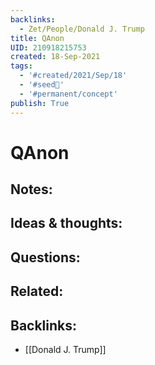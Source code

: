 ```yaml
---
backlinks:
  - Zet/People/Donald J. Trump
title: QAnon
UID: 210918215753
created: 18-Sep-2021
tags:
  - '#created/2021/Sep/18'
  - '#seed🥜'
  - '#permanent/concept'
publish: True
---
```

# QAnon

## Notes:


## Ideas & thoughts:

## Questions:

## Related:

## Backlinks:
- [[Donald J. Trump]]
